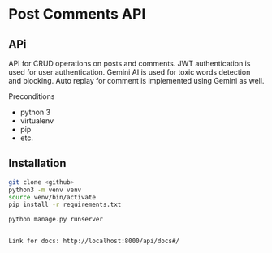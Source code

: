 # Post Comments API

## APi

API for CRUD operations on posts and comments.
JWT authentication is used for user authentication.
Gemini AI is used for toxic words detection and blocking.
Auto replay for comment is implemented using Gemini as well.

Preconditions 
* python 3
* virtualenv
* pip
* etc.


## Installation

```bash
git clone <github>
python3 -m venv venv
source venv/bin/activate
pip install -r requirements.txt

python manage.py runserver


Link for docs: http://localhost:8000/api/docs#/
